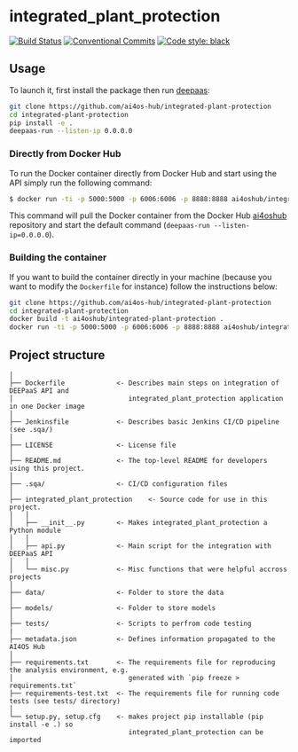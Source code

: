 # integrated_plant_protection

[![Build Status](https://jenkins.services.ai4os.eu/buildStatus/icon?job=AI4OS-hub/integrated-plant-protection/main)](https://jenkins.services.ai4os.eu/job/AI4OS-hub/job/integrated-plant-protection/job/main/)
[![Conventional Commits](https://img.shields.io/badge/Conventional%20Commits-1.0.0-%23FE5196?logo=conventionalcommits&logoColor=white)](https://conventionalcommits.org)
[![Code style: black](https://img.shields.io/badge/code%20style-black-000000.svg)](https://github.com/psf/black)

## Usage

To launch it, first install the package then run [deepaas](https://github.com/ai4os/DEEPaaS):
```bash
git clone https://github.com/ai4os-hub/integrated-plant-protection
cd integrated-plant-protection
pip install -e .
deepaas-run --listen-ip 0.0.0.0
```
### Directly from Docker Hub

To run the Docker container directly from Docker Hub and start using the API simply run the following command:

```bash
$ docker run -ti -p 5000:5000 -p 6006:6006 -p 8888:8888 ai4oshub/integrated-plant-protection
```

This command will pull the Docker container from the Docker Hub [ai4oshub](https://hub.docker.com/u/ai4oshub/) repository and start the default command (`deepaas-run --listen-ip=0.0.0.0`).

### Building the container

If you want to build the container directly in your machine (because you want to modify the `Dockerfile` for instance) follow the instructions below:
```bash
git clone https://github.com/ai4os-hub/integrated-plant-protection
cd integrated-plant-protection
docker build -t ai4oshub/integrated-plant-protection .
docker run -ti -p 5000:5000 -p 6006:6006 -p 8888:8888 ai4oshub/integrated-plant-protection
```

## Project structure
```
│
├── Dockerfile             <- Describes main steps on integration of DEEPaaS API and
│                             integrated_plant_protection application in one Docker image
│
├── Jenkinsfile            <- Describes basic Jenkins CI/CD pipeline (see .sqa/)
│
├── LICENSE                <- License file
│
├── README.md              <- The top-level README for developers using this project.
│
├── .sqa/                  <- CI/CD configuration files
│
├── integrated_plant_protection    <- Source code for use in this project.
│   │
│   ├── __init__.py        <- Makes integrated_plant_protection a Python module
│   │
│   ├── api.py             <- Main script for the integration with DEEPaaS API
│   │
│   └── misc.py            <- Misc functions that were helpful accross projects
│
├── data/                  <- Folder to store the data
│
├── models/                <- Folder to store models
│
├── tests/                 <- Scripts to perfrom code testing
|
├── metadata.json          <- Defines information propagated to the AI4OS Hub
│
├── requirements.txt       <- The requirements file for reproducing the analysis environment, e.g.
│                             generated with `pip freeze > requirements.txt`
├── requirements-test.txt  <- The requirements file for running code tests (see tests/ directory)
│
└── setup.py, setup.cfg    <- makes project pip installable (pip install -e .) so
                              integrated_plant_protection can be imported
```
